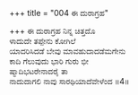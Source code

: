 +++
title = "004 ಈ ದುರಾಗ್ರಹ"

+++
ಈ ದುರಾಗ್ರಹ ನಿನ್ನ ಚಿತ್ತದೊ  
ಳಾದುದೇ ತಪ್ಪೇನು ಕೋಗಿಲೆ  
ಯಾದರಿಸಿದಡೆ ಬೇವು ಮಾವಹುದಾದಡೆಮಗೇನು  
ಕಾದಿ ಗೆಲುವುದು ಭಾರಿ ಗುರು ಭೀ  
ಷ್ಮಾದಿಭಟರೇನಾದರೈ ತಾ  
ನಾದುದಾಗಲಿ ನಾವು ಸಾರಥಿಯಾದೆವೇಳೆಂದ      ॥4॥